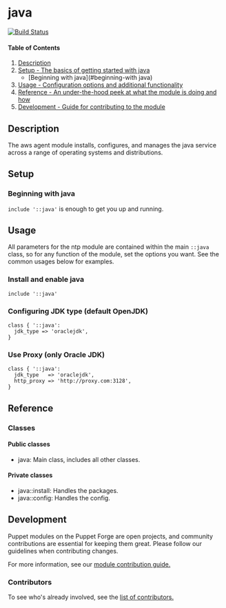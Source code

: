 # java
[![Build Status](https://travis-ci.org/shazi7804/puppet-java.svg?branch=master)](https://travis-ci.org/shazi7804/puppet-java)


#### Table of Contents

1. [Description](#description)
1. [Setup - The basics of getting started with java](#setup)
    * [Beginning with java](#beginning-with java)
1. [Usage - Configuration options and additional functionality](#usage)
1. [Reference - An under-the-hood peek at what the module is doing and how](#reference)
1. [Development - Guide for contributing to the module](#development)

## Description

The aws agent module installs, configures, and manages the java service across a range of operating systems and distributions.

## Setup

### Beginning with java

`include '::java'` is enough to get you up and running.

## Usage

All parameters for the ntp module are contained within the main `::java` class, so for any function of the module, set the options you want. See the common usages below for examples.

### Install and enable java

```puppet
include '::java'
```

### Configuring JDK type (default OpenJDK)

```puppet
class { '::java':
  jdk_type => 'oraclejdk',
}
```

### Use Proxy (only Oracle JDK)

```puppet
class { '::java':
  jdk_type   => 'oraclejdk',
  http_proxy => 'http://proxy.com:3128',
}
```

## Reference

### Classes

#### Public classes

* java: Main class, includes all other classes.

#### Private classes

* java::install: Handles the packages.
* java::config: Handles the config.

## Development

Puppet modules on the Puppet Forge are open projects, and community contributions are essential for keeping them great. Please follow our guidelines when contributing changes.

For more information, see our [module contribution guide.](https://docs.puppetlabs.com/forge/contributing.html)

### Contributors

To see who's already involved, see the [list of contributors.](https://github.com/puppetlabs/puppetlabs-ntp/graphs/contributors)

